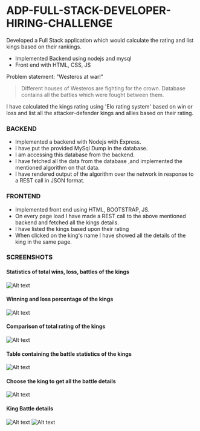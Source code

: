 # ADP-FULL-STACK-DEVELOPER-HIRING-CHALLENGE



Developed a Full Stack application which would calculate the rating and list kings based on their rankings.

  - Implemented Backend using nodejs and mysql
  - Front end with HTML, CSS, JS
  
Problem statement: "Westeros at war!"
  

> Different houses of Westeros are fighting for the crown.
> Database contains all the battles which were fought between them.


I have calculated the kings rating using 'Elo rating system' based on win or loss and list all the attacker-defender kings and allies based on their rating.

### BACKEND


* Implemented a backend with Nodejs with Express.
* I have put the provided MySql Dump in the database.
* I am accessing this database from the backend.
* I have fetched all the data from the database ,and implemented the mentioned algorithm on that data.
* I have rendered output of the algorithm over the network in response to a REST call in JSON format.


### FRONTEND

* Implemented front end using HTML, BOOTSTRAP, JS.
* On every page load I have made a REST call to the above mentioned backend and fetched all the kings details.
* I have listed the kings based upon their rating
* When clicked on the king's name I have showed all the details of the king in the same page.

### SCREENSHOTS

#### Statistics of total wins, loss, battles of the kings

![Alt text](https://cdn.rawgit.com/dineshsonachalam/ADP-FULL-STACK-DEVELOPER-HIRING-CHALLENGE/11cbe9e4/screenshots/1.png "Optional Title")

#### Winning and loss percentage of the kings
![Alt text](https://cdn.rawgit.com/dineshsonachalam/ADP-FULL-STACK-DEVELOPER-HIRING-CHALLENGE/11cbe9e4/screenshots/2.png "Optional Title")

#### Comparison of total rating of the kings

![Alt text](https://cdn.rawgit.com/dineshsonachalam/ADP-FULL-STACK-DEVELOPER-HIRING-CHALLENGE/11cbe9e4/screenshots/3.png "Optional Title")

#### Table containing the battle statistics of the kings
![Alt text](https://cdn.rawgit.com/dineshsonachalam/ADP-FULL-STACK-DEVELOPER-HIRING-CHALLENGE/11cbe9e4/screenshots/4.png "Optional Title")

#### Choose the king to get all the battle details
![Alt text](https://cdn.rawgit.com/dineshsonachalam/ADP-FULL-STACK-DEVELOPER-HIRING-CHALLENGE/11cbe9e4/screenshots/5.png "Optional Title")

#### King Battle details

![Alt text](https://cdn.rawgit.com/dineshsonachalam/ADP-FULL-STACK-DEVELOPER-HIRING-CHALLENGE/11cbe9e4/screenshots/6.png "Optional Title")
![Alt text](https://cdn.rawgit.com/dineshsonachalam/ADP-FULL-STACK-DEVELOPER-HIRING-CHALLENGE/11cbe9e4/screenshots/7.png "Optional Title")


